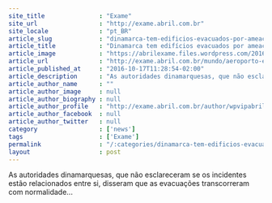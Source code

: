 ```yaml
---
site_title               : "Exame"
site_url                 : "http://exame.abril.com.br"
site_locale              : "pt_BR"
article_slug             : "dinamarca-tem-edificios-evacuados-por-ameaca-de-bomba"
article_title            : "Dinamarca tem edifícios evacuados por ameaça de bomba"
article_image            : "https://abrilexame.files.wordpress.com/2016/10/size_960_16_9_policia-dinamarca.jpg?quality=70&strip=all&w=960"
article_url              : "http://exame.abril.com.br/mundo/aeroporto-e-dois-shoppings-na-dinamarca-sao-evacuados-por-ameaca-de-bomba/"
article_published_at     : "2016-10-17T11:28:54-02:00"
article_description      : "As autoridades dinamarquesas, que não esclareceram se os incidentes estão relacionados entre si, disseram que as evacuações transcorreram com normalidade..."
article_author_name      : ""
article_author_image     : null
article_author_biography : null
article_author_profile   : "http://exame.abril.com.br/author/wpvipabril/"
article_author_facebook  : null
article_author_twitter   : null
category                 : ['news']
tags                     : ['Exame']
permalink                : "/:categories/dinamarca-tem-edificios-evacuados-por-ameaca-de-bomba/"
layout                   : post
---
```


As autoridades dinamarquesas, que não esclareceram se os incidentes estão relacionados entre si, disseram que as evacuações transcorreram com normalidade...
